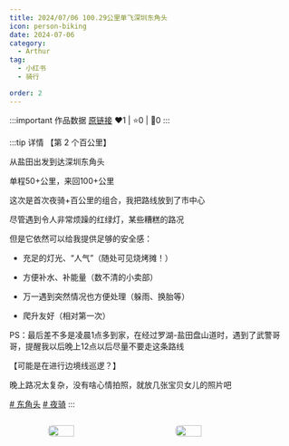 ```yaml
---
title: 2024/07/06 100.29公里单飞深圳东角头
icon: person-biking
date: 2024-07-06
category:
  - Arthur
tag:
  - 小红书
  - 骑行

order: 2
---
```


:::important 作品数据
[原链接](http://xhslink.com/a/QP1RHbO3M5CV)
❤️1 | ⭐️0 | 💬0
:::

:::tip 详情
【第 2 个百公里】

从盐田出发到达深圳东角头

单程50+公里，来回100+公里

这次是首次夜骑+百公里的组合，我把路线放到了市中心

尽管遇到令人非常烦躁的红绿灯，某些糟糕的路况

但是它依然可以给我提供足够的安全感：

- 充足的灯光、“人气”（随处可见烧烤摊！）

- 方便补水、补能量（数不清的小卖部）

- 万一遇到突然情况也方便处理（躲雨、换胎等）

- 爬升友好（相对第一次）

PS：最后差不多是凌晨1点多到家，在经过罗湖-盐田盘山道时，遇到了武警哥哥，提醒我以后晚上12点以后尽量不要走这条路线

【可能是在进行边境线巡逻？】

晚上路况太复杂，没有啥心情拍照，就放几张宝贝女儿的照片吧

[# 东角头](https://www.xiaohongshu.com/search_result/?keyword=%E4%B8%9C%E8%A7%92%E5%A4%B4&type=54&source=web_note_detail_r10) [# 夜骑](https://www.xiaohongshu.com/search_result/?keyword=%E5%A4%9C%E9%AA%91&type=54&source=web_note_detail_r10)
:::

<div class="image-preview">
<img src="https://pan.4a1801.life:11443/d/public/XHS_fsy/66e145c7000000000c018b4b_1.webp" width="210px" style="margin: 5px;" align="center" />
<img src="https://pan.4a1801.life:11443/d/public/XHS_fsy/66e145c7000000000c018b4b_2.webp" width="210px" style="margin: 5px;" align="center" />
</div>

<style>
  .image-preview {
    display: flex;
    justify-content: space-evenly;
    align-items: center;
    flex-wrap: wrap;
  }

  .image-preview > img {
     box-sizing: border-box;
     width: 32% !important;
     padding: 9px;
     border-radius: 16px;
  }

  @media (max-width: 719px){
    .image-preview > img {
      width: 50% !important;
    }
  }

  @media (max-width: 419px){
    .image-preview > img {
      width: 100% !important;
    }
  }
</style>